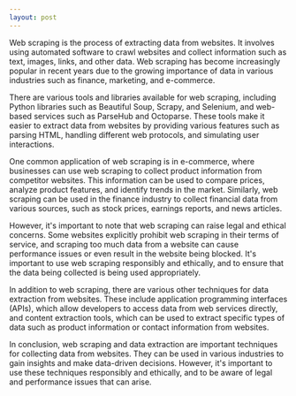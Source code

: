 ```yaml
---
layout: post
---
```

Web scraping is the process of extracting data from websites. It involves using automated software to crawl websites and collect information such as text, images, links, and other data. Web scraping has become increasingly popular in recent years due to the growing importance of data in various industries such as finance, marketing, and e-commerce.

There are various tools and libraries available for web scraping, including Python libraries such as Beautiful Soup, Scrapy, and Selenium, and web-based services such as ParseHub and Octoparse. These tools make it easier to extract data from websites by providing various features such as parsing HTML, handling different web protocols, and simulating user interactions.

One common application of web scraping is in e-commerce, where businesses can use web scraping to collect product information from competitor websites. This information can be used to compare prices, analyze product features, and identify trends in the market. Similarly, web scraping can be used in the finance industry to collect financial data from various sources, such as stock prices, earnings reports, and news articles.

However, it's important to note that web scraping can raise legal and ethical concerns. Some websites explicitly prohibit web scraping in their terms of service, and scraping too much data from a website can cause performance issues or even result in the website being blocked. It's important to use web scraping responsibly and ethically, and to ensure that the data being collected is being used appropriately.

In addition to web scraping, there are various other techniques for data extraction from websites. These include application programming interfaces (APIs), which allow developers to access data from web services directly, and content extraction tools, which can be used to extract specific types of data such as product information or contact information from websites.

In conclusion, web scraping and data extraction are important techniques for collecting data from websites. They can be used in various industries to gain insights and make data-driven decisions. However, it's important to use these techniques responsibly and ethically, and to be aware of legal and performance issues that can arise.